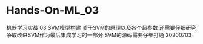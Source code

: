 # Hands-On-ML_03
机器学习实战 03 SVM模型构建 
关于SVM的原理以及各个超参数 还需要仔细研究 争取改进SVM作为最后集成学习的一部分
SVM的源码需要仔细打通 20200703
